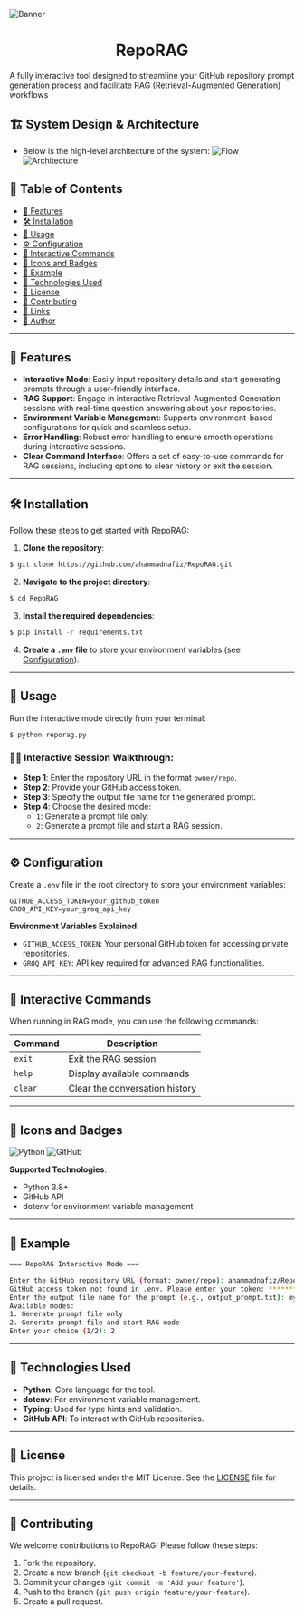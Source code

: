 ![Banner](assets/banner.png)


<h1 align="center">RepoRAG</h1>

A fully interactive tool designed to streamline your GitHub repository prompt generation process and facilitate RAG (Retrieval-Augmented Generation) workflows


## 🏗️ System Design & Architecture
- Below is the high-level architecture of the system:
![Flow](assets/reporagai_2.jpeg)
![Architecture](assets/reporagai_1.jpeg)


## 📌 Table of Contents
- [🌟 Features](#-features)
- [🛠️ Installation](#️-installation)
- [🚀 Usage](#-usage)
- [⚙️ Configuration](#%EF%B8%8F-configuration)
- [📖 Interactive Commands](#-interactive-commands)
- [🎨 Icons and Badges](#-icons-and-badges)
- [🧪 Example](#-example)
- [🤖 Technologies Used](#-technologies-used)
- [📃 License](#-license)
- [🤝 Contributing](#-contributing)
- [🔗 Links](#-links)
- [📝 Author](#-author)

---

## 🌟 Features
- **Interactive Mode**: Easily input repository details and start generating prompts through a user-friendly interface.
- **RAG Support**: Engage in interactive Retrieval-Augmented Generation sessions with real-time question answering about your repositories.
- **Environment Variable Management**: Supports environment-based configurations for quick and seamless setup.
- **Error Handling**: Robust error handling to ensure smooth operations during interactive sessions.
- **Clear Command Interface**: Offers a set of easy-to-use commands for RAG sessions, including options to clear history or exit the session.

---

## 🛠️ Installation

Follow these steps to get started with RepoRAG:

1. **Clone the repository**:
```bash
$ git clone https://github.com/ahammadnafiz/RepoRAG.git
```

2. **Navigate to the project directory**:
```bash
$ cd RepoRAG
```

3. **Install the required dependencies**:
```bash
$ pip install -r requirements.txt
```

4. **Create a `.env` file** to store your environment variables (see [Configuration](#%EF%B8%8F-configuration)).

---

## 🚀 Usage

Run the interactive mode directly from your terminal:
```bash
$ python reporag.py
```

### 🧑‍💻 Interactive Session Walkthrough:
- **Step 1**: Enter the repository URL in the format `owner/repo`.
- **Step 2**: Provide your GitHub access token.
- **Step 3**: Specify the output file name for the generated prompt.
- **Step 4**: Choose the desired mode:
  - `1`: Generate a prompt file only.
  - `2`: Generate a prompt file and start a RAG session.

---

## ⚙️ Configuration

Create a `.env` file in the root directory to store your environment variables:
```env
GITHUB_ACCESS_TOKEN=your_github_token
GROQ_API_KEY=your_groq_api_key
```

**Environment Variables Explained**:
- `GITHUB_ACCESS_TOKEN`: Your personal GitHub token for accessing private repositories.
- `GROQ_API_KEY`: API key required for advanced RAG functionalities.

---

## 📖 Interactive Commands
When running in RAG mode, you can use the following commands:

| Command | Description                    |
| ------- | ------------------------------ |
| `exit`  | Exit the RAG session           |
| `help`  | Display available commands     |
| `clear` | Clear the conversation history |

---

## 🎨 Icons and Badges

![Python](https://img.shields.io/badge/python-v3.8%2B-blue) ![GitHub](https://img.shields.io/badge/github-RepoRAG-lightgrey)

**Supported Technologies**:
- Python 3.8+
- GitHub API
- dotenv for environment variable management

---

## 🧪 Example

```bash
=== RepoRAG Interactive Mode ===

Enter the GitHub repository URL (format: owner/repo): ahammadnafiz/RepoRAG
GitHub access token not found in .env. Please enter your token: ********
Enter the output file name for the prompt (e.g., output_prompt.txt): my_prompt.txt
Available modes:
1. Generate prompt file only
2. Generate prompt file and start RAG mode
Enter your choice (1/2): 2
```

---

## 🤖 Technologies Used
- **Python**: Core language for the tool.
- **dotenv**: For environment variable management.
- **Typing**: Used for type hints and validation.
- **GitHub API**: To interact with GitHub repositories.

---

## 📃 License

This project is licensed under the MIT License. See the [LICENSE](LICENSE) file for details.

---

## 🤝 Contributing

We welcome contributions to RepoRAG! Please follow these steps:

1. Fork the repository.
2. Create a new branch (`git checkout -b feature/your-feature`).
3. Commit your changes (`git commit -m 'Add your feature'`).
4. Push to the branch (`git push origin feature/your-feature`).
5. Create a pull request.